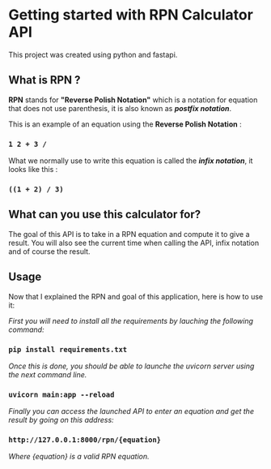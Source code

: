 # Getting started with RPN Calculator API

This project was created using python and fastapi.

## What is RPN ?

**RPN** stands for **"Reverse Polish Notation"** which is a notation for equation that does not use parenthesis, it is also known as ***postfix notation***. 

This is an example of an equation using the **Reverse Polish Notation** : 
### **`1 2 + 3 /`**

What we normally use to write this equation is called the ***infix notation***, it looks like this :
### **`((1 + 2) / 3)`**

## What can you use this calculator for?

The goal of this API is to take in a RPN equation and compute it to give a result.
You will also see the current time when calling the API, infix notation and of course the result.

## Usage

Now that I explained the RPN and goal of this application, here is how to use it:

*First you will need to install all the requirements by lauching the following command:*

### **`pip install requirements.txt`**

*Once this is done, you should be able to launche the uvicorn server using the next command line.*

### **`uvicorn main:app --reload`**

*Finally you can access the launched API to enter an equation and get the result by going on this address:*


### **`http://127.0.0.1:8000/rpn/{equation}`**

*Where {equation} is a valid RPN equation.*